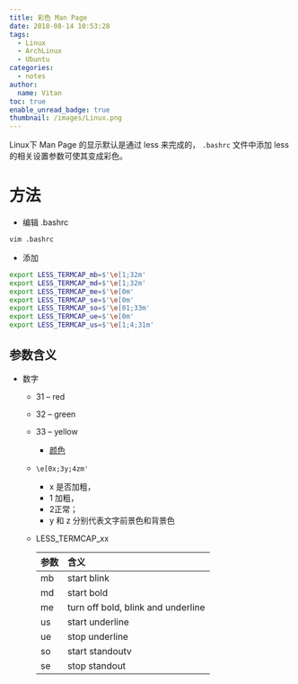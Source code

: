 ```yaml
---
title: 彩色 Man Page
date: 2018-08-14 10:53:28
tags:
  - Linux
  - ArchLinux
  - Ubuntu
categories:
  - notes
author:
  name: Vitan
toc: true
enable_unread_badge: true
thumbnail: /images/Linux.png
---
```

Linux下 Man Page 的显示默认是通过 less 来完成的， `.bashrc` 文件中添加 less 的相关设置参数可使其变成彩色。
<!--more-->
# 方法
- 编辑 .bashrc
```sh
vim .bashrc
```
- 添加
```sh
export LESS_TERMCAP_mb=$'\e[1;32m'
export LESS_TERMCAP_md=$'\e[1;32m'
export LESS_TERMCAP_me=$'\e[0m'
export LESS_TERMCAP_se=$'\e[0m'
export LESS_TERMCAP_so=$'\e[01;33m'
export LESS_TERMCAP_ue=$'\e[0m'
export LESS_TERMCAP_us=$'\e[1;4;31m'
```

## 参数含义
- 数字
    - 31 – red
    - 32 – green
    - 33 – yellow
        - [颜色](https://en.wikipedia.org/wiki/ANSI_escape_code#Colors) 

  - `\e[0x;3y;4zm'`
    - x 是否加粗，
    - 1 加粗，
    - 2正常；
    - y 和 z 分别代表文字前景色和背景色

  - LESS_TERMCAP_xx

    |参数|含义|
    |:---|:---|
    |mb|start blink|
    |md|start bold|
    |me|turn off bold, blink and underline|
    |us|start underline|
    |ue|stop underline|
    |so|start standoutv|
    |se|stop standout|
